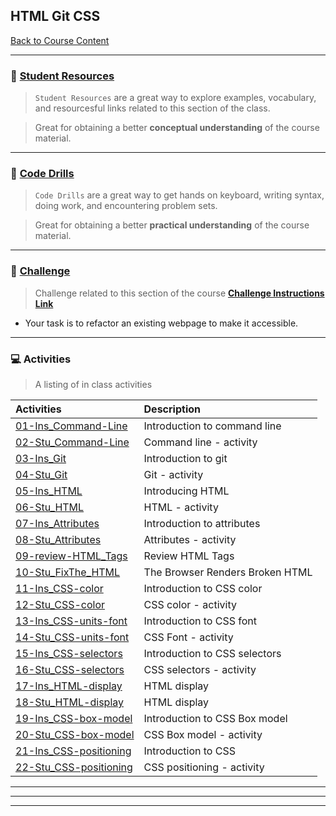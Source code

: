 ## HTML Git CSS
[Back to Course Content](../../README.md)

-----
### :book: **[Student Resources](student-resources/README.md#student-resources)**

> `Student Resources` are a great way to explore examples, vocabulary, and resourcesful links related to this section of the class.

> Great for obtaining a better **conceptual understanding** of the course material. 


------
### :dart: **[Code Drills](code-drills/README.md#dart-code-drills)**

> `Code Drills` are a great way to get hands on keyboard, writing syntax, doing work, and encountering problem sets. 

> Great for obtaining a better **practical understanding** of the course material. 

-----
### :pencil: **[Challenge](challenge/README.md#unit-01-html-css-and-git-homework-portfolio)**

> Challenge related to this section of the course **[Challenge Instructions Link](challenge/README.md#unit-01-html-css-and-git-homework-portfolio)**
- Your task is to refactor an existing webpage to make it accessible. 

-----
### :computer: Activities

> A listing of in class activities

|  Activities |  Description |
|:--	|:--
| [01-Ins_Command-Line](activities/01-Ins_Command-Line) | Introduction to command line |
| [02-Stu_Command-Line](activities/02-Stu_Command-Line) | Command line - activity |
| [03-Ins_Git](activities/03-Ins_Git)  	| Introduction to git |
| [04-Stu_Git](activities/04-Stu_Git)  	| Git - activity |
| [05-Ins_HTML](activities/05-Ins_HTML)  	| Introducing HTML |
| [06-Stu_HTML](activities/06-Stu_HTML)  	| HTML - activity |
| [07-Ins_Attributes](activities/07-Ins_Attributes) | Introduction to attributes |
| [08-Stu_Attributes](activities/08-Stu_Attributes)  	| Attributes - activity |
| [09-review-HTML_Tags](activities/09-review-HTML_Tags)  | Review HTML Tags |
| [10-Stu_FixThe_HTML](activities/10-Stu_FixThe_HTML)  	| The Browser Renders Broken HTML |
| [11-Ins_CSS-color](activities/11-Ins_CSS-color)  | Introduction to CSS color |
| [12-Stu_CSS-color](activities/12-Stu_CSS-color)  	| CSS color - activity |
| [13-Ins_CSS-units-font](activities/13-Ins_CSS-units-font)  	| Introduction to CSS font |
| [14-Stu_CSS-units-font](activities/14-Stu_CSS-units-font)  	| CSS Font - activity |
| [15-Ins_CSS-selectors](activities/15-Ins_CSS-selectors)  	| Introduction to CSS selectors |
| [16-Stu_CSS-selectors](activities/16-Stu_CSS-selectors)  	| CSS selectors - activity |
| [17-Ins_HTML-display](activities/17-Ins_HTML-display)  	| HTML display |
| [18-Stu_HTML-display](activities/18-Stu_HTML-display)  	| HTML display |
| [19-Ins_CSS-box-model](activities/19-Ins_CSS-box-model)  	| Introduction to CSS Box model |
| [20-Stu_CSS-box-model](activities/20-Stu_CSS-box-model)  	|CSS Box model - activity |
| [21-Ins_CSS-positioning](activities/21-Ins_CSS-positioning)  	| Introduction to CSS  |positioning
| [22-Stu_CSS-positioning](activities/22-Stu_CSS-positioning)  	| CSS positioning - activity |

<hr>
<hr>
<hr>